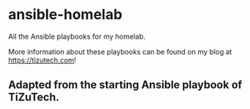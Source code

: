 # ansible-homelab
All the Ansible playbooks for my homelab.

More information about these playbooks can be found on my blog at https://tizutech.com!

## Adapted from the starting Ansible playbook of TiZuTech.
